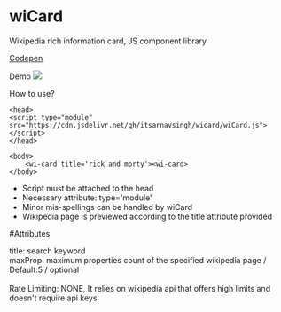 # wiCard
Wikipedia rich information card, JS component library

<a href='https://codepen.io/arnavsingh/pen/poyPbZL'>Codepen</a>

Demo
<img src="https://i.ibb.co/7gzjwYW/rr.png"  border="0">


How to use?
```
<head>
<script type="module" src="https://cdn.jsdelivr.net/gh/itsarnavsingh/wicard/wiCard.js"></script>
</head>

<body>
	<wi-card title='rick and morty'><wi-card>
</body>
```

* Script must be attached to the head
* Necessary attribute: type='module'  
* Minor mis-spellings can be handled by wiCard 
* Wikipedia page is previewed according to the title attribute provided

#Attributes

title: search keyword<br>
maxProp: maximum properties count of the specified wikipedia page / Default:5 / optional 
<br><br>
Rate Limiting: NONE, It relies on wikipedia api that offers high limits and doesn't require api keys
